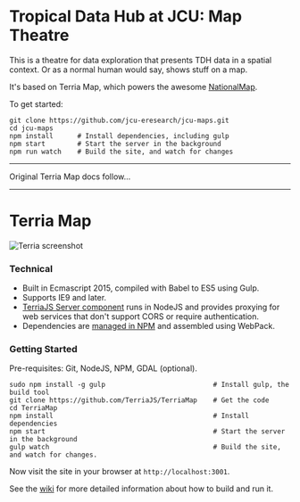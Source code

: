 
Tropical Data Hub at JCU: Map Theatre
=====================================

This is a theatre for data exploration that presents TDH data in a
spatial context.  Or as a normal human would say, shows stuff on a
map.

It's based on Terria Map, which powers the awesome
[NationalMap](nationalmap.gov.au).

To get started:

```
git clone https://github.com/jcu-eresearch/jcu-maps.git
cd jcu-maps
npm install      # Install dependencies, including gulp
npm start        # Start the server in the background
npm run watch    # Build the site, and watch for changes
```

----

Original Terria Map docs follow...

----

Terria Map
==========

![Terria screenshot](terria-screenshot.png "Terria screenshot")


### Technical

* Built in Ecmascript 2015, compiled with Babel to ES5 using Gulp.
* Supports IE9 and later.
* [TerriaJS Server component](https://github.com/TerriajS/TerriaJS-Server) runs in NodeJS and provides proxying for web services that don't support CORS or require authentication.
* Dependencies are [managed in NPM](https://www.npmjs.com/~terria) and assembled using WebPack.

### Getting Started ###
Pre-requisites: Git, NodeJS, NPM, GDAL (optional).

```
sudo npm install -g gulp                           # Install gulp, the build tool
git clone https://github.com/TerriaJS/TerriaMap    # Get the code
cd TerriaMap
npm install                                        # Install dependencies
npm start                                          # Start the server in the background
gulp watch                                         # Build the site, and watch for changes.
```

Now visit the site in your browser at `http://localhost:3001`.

See the [wiki](https://github.com/NICTA/nationalmap/wiki) for more detailed information about how to build and run it.
